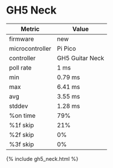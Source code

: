 # GH5 Neck

| Metric          | Value           |
| --------------- | --------------- |
| firmware        | new             |
| microcontroller | Pi Pico         |
| controller      | GH5 Guitar Neck |
| poll rate       | 1 ms            |
| min             | 0.79 ms         |
| max             | 6.41 ms         |
| avg             | 3.55 ms         |
| stddev          | 1.28 ms         |
| %on time        | 79%             |
| %1f skip        | 21%             |
| %2f skip        | 0%              |
| %3f skip        | 0%              |

{% include gh5_neck.html %}
